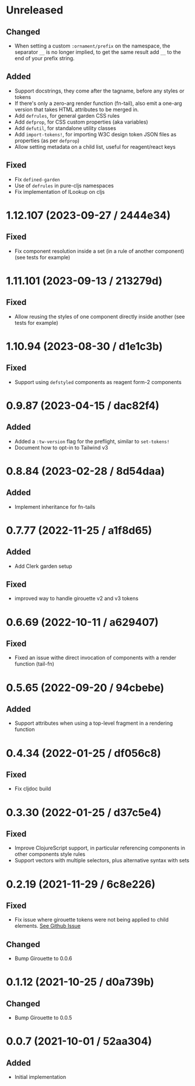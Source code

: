 # Unreleased

## Changed

- When setting a custom `:ornament/prefix` on the namespace, the separator `__`
  is no longer implied, to get the same result add `__` to the end of your
  prefix string.

## Added

- Support docstrings, they come after the tagname, before any styles or tokens
- If there's only a zero-arg render function (fn-tail), also emit a one-arg
  version that takes HTML attributes to be merged in.
- Add `defrules`, for general garden CSS rules
- Add `defprop`, for CSS custom properties (aka variables)
- Add `defutil`, for standalone utility classes
- Add `import-tokens!`, for importing W3C design token JSON files as properties (as per `defprop`)
- Allow setting metadata on a child list, useful for reagent/react keys

## Fixed

- Fix `defined-garden`
- Use of `defrules` in pure-cljs namespaces
- Fix implementation of ILookup on cljs

# 1.12.107 (2023-09-27 / 2444e34)

## Fixed

- Fix component resolution inside a set (in a rule of another component) (see tests for example)

# 1.11.101 (2023-09-13 / 213279d)

## Fixed

- Allow reusing the styles of one component directly inside another (see tests for example)

# 1.10.94 (2023-08-30 / d1e1c3b)

## Fixed

- Support using `defstyled` components as reagent form-2 components

# 0.9.87 (2023-04-15 / dac82f4)

## Added

- Added a `:tw-version` flag for the preflight, similar to `set-tokens!`
- Document how to opt-in to Tailwind v3 

# 0.8.84 (2023-02-28 / 8d54daa)

## Added

- Implement inheritance for fn-tails

# 0.7.77 (2022-11-25 / a1f8d65)

## Added

- Add Clerk garden setup

## Fixed

- improved way to handle girouette v2 and v3 tokens

# 0.6.69 (2022-10-11 / a629407)

## Fixed

- Fixed an issue withe direct invocation of components with a render function (tail-fn)

# 0.5.65 (2022-09-20 / 94cbebe)

## Added

- Support attributes when using a top-level fragment in a rendering function

# 0.4.34 (2022-01-25 / df056c8)

## Fixed

- Fix cljdoc build

# 0.3.30 (2022-01-25 / d37c5e4)

## Fixed

- Improve ClojureScript support, in particular referencing components in other components style rules
- Support vectors with multiple selectors, plus alternative syntax with sets

# 0.2.19 (2021-11-29 / 6c8e226)

## Fixed

- Fix issue where girouette tokens were not being applied to child elements. [See Github Issue](https://github.com/lambdaisland/ornament/issues/5)

## Changed

- Bump Girouette to 0.0.6

# 0.1.12 (2021-10-25 / d0a739b)

## Changed

- Bump Girouette to 0.0.5

# 0.0.7 (2021-10-01 / 52aa304)

## Added

- Initial implementation
